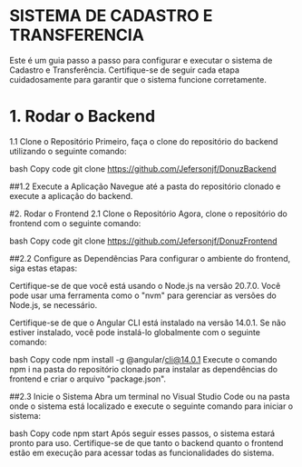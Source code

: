 # SISTEMA DE CADASTRO E TRANSFERENCIA

Este é um guia passo a passo para configurar e executar o sistema de Cadastro e Transferência. Certifique-se de seguir cada etapa cuidadosamente para garantir que o sistema funcione corretamente.

# 1. Rodar o Backend
1.1 Clone o Repositório
Primeiro, faça o clone do repositório do backend utilizando o seguinte comando:

bash
Copy code
git clone https://github.com/Jefersonjf/DonuzBackend

##1.2 Execute a Aplicação
Navegue até a pasta do repositório clonado e execute a aplicação do backend.

#2. Rodar o Frontend
2.1 Clone o Repositório
Agora, clone o repositório do frontend com o seguinte comando:

bash
Copy code
git clone https://github.com/Jefersonjf/DonuzFrontend

##2.2 Configure as Dependências
Para configurar o ambiente do frontend, siga estas etapas:

Certifique-se de que você está usando o Node.js na versão 20.7.0. Você pode usar uma ferramenta como o "nvm" para gerenciar as versões do Node.js, se necessário.

Certifique-se de que o Angular CLI está instalado na versão 14.0.1. Se não estiver instalado, você pode instalá-lo globalmente com o seguinte comando:

bash
Copy code
npm install -g @angular/cli@14.0.1
Execute o comando npm i na pasta do repositório clonado para instalar as dependências do frontend e criar o arquivo "package.json".

##2.3 Inicie o Sistema
Abra um terminal no Visual Studio Code ou na pasta onde o sistema está localizado e execute o seguinte comando para iniciar o sistema:

bash
Copy code
npm start
Após seguir esses passos, o sistema estará pronto para uso. Certifique-se de que tanto o backend quanto o frontend estão em execução para acessar todas as funcionalidades do sistema.



